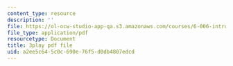 ```yaml
---
content_type: resource
description: ''
file: https://ol-ocw-studio-app-qa.s3.amazonaws.com/courses/6-006-introduction-to-algorithms-fall-2011/a2ee5c645c0c690e76f5d0db4807edcd_moPtwq_cVH8.pdf
file_type: application/pdf
resourcetype: Document
title: 3play pdf file
uid: a2ee5c64-5c0c-690e-76f5-d0db4807edcd
---
```

